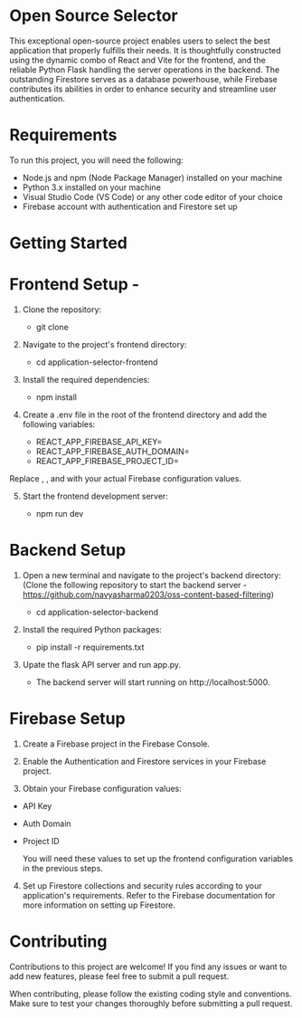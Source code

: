 # Open Source Selector

This exceptional open-source project enables users to select the best application that properly fulfills their needs. It is thoughtfully constructed using the dynamic combo of React and Vite for the frontend, and the reliable Python Flask handling the server operations in the backend. The outstanding Firestore serves as a database powerhouse, while Firebase contributes its abilities in order to enhance security and streamline user authentication.

# Requirements

To run this project, you will need the following:

* Node.js and npm (Node Package Manager) installed on your machine
* Python 3.x installed on your machine
* Visual Studio Code (VS Code) or any other code editor of your choice
* Firebase account with authentication and Firestore set up

# Getting Started

# Frontend Setup -

1. Clone the repository:
 
   * git clone <repository-url>

2. Navigate to the project's frontend directory:

   * cd application-selector-frontend

3. Install the required dependencies:

   * npm install

4. Create a .env file in the root of the frontend directory and add the following variables:

    * REACT_APP_FIREBASE_API_KEY=<your-firebase-api-key>
    * REACT_APP_FIREBASE_AUTH_DOMAIN=<your-firebase-auth-domain>
    * REACT_APP_FIREBASE_PROJECT_ID=<your-firebase-project-id>

Replace <your-firebase-api-key>, <your-firebase-auth-domain>, and <your-firebase-project-id> with your actual Firebase configuration values.

5. Start the frontend development server:
 
    * npm run dev


# Backend Setup

1. Open a new terminal and navigate to the project's backend directory:
(Clone the following repository to start the backend server - https://github.com/navyasharma0203/oss-content-based-filtering)

    * cd application-selector-backend


2. Install the required Python packages:

    * pip install -r requirements.txt


3. Upate the flask API server and run app.py.

    * The backend server will start running on http://localhost:5000.

# Firebase Setup

1. Create a Firebase project in the Firebase Console.

2. Enable the Authentication and Firestore services in your Firebase project.

3. Obtain your Firebase configuration values:

* API Key
* Auth Domain
* Project ID

  You will need these values to set up the frontend configuration variables in the previous steps.

4. Set up Firestore collections and security rules according to your application's requirements. Refer to the Firebase documentation for more information on setting up Firestore.

# Contributing

Contributions to this project are welcome! If you find any issues or want to add new features, please feel free to submit a pull request.

When contributing, please follow the existing coding style and conventions. Make sure to test your changes thoroughly before submitting a pull request.





